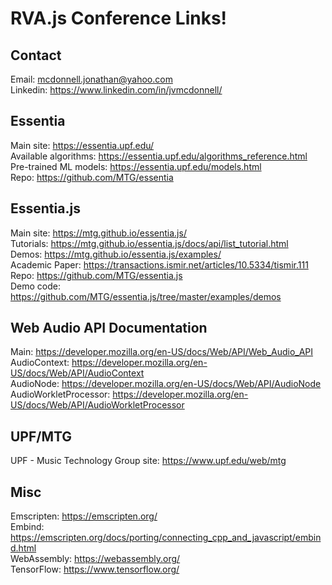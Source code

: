 # RVA.js Conference Links!

## Contact
Email: mcdonnell.jonathan@yahoo.com  
Linkedin: https://www.linkedin.com/in/jvmcdonnell/  

## Essentia
Main site: https://essentia.upf.edu/  
Available algorithms: https://essentia.upf.edu/algorithms_reference.html  
Pre-trained ML models: https://essentia.upf.edu/models.html  
Repo: https://github.com/MTG/essentia  

## Essentia.js
Main site: https://mtg.github.io/essentia.js/  
Tutorials: https://mtg.github.io/essentia.js/docs/api/list_tutorial.html  
Demos: https://mtg.github.io/essentia.js/examples/  
Academic Paper: https://transactions.ismir.net/articles/10.5334/tismir.111  
Repo: https://github.com/MTG/essentia.js  
Demo code: https://github.com/MTG/essentia.js/tree/master/examples/demos  

## Web Audio API Documentation
Main: https://developer.mozilla.org/en-US/docs/Web/API/Web_Audio_API  
AudioContext: https://developer.mozilla.org/en-US/docs/Web/API/AudioContext  
AudioNode: https://developer.mozilla.org/en-US/docs/Web/API/AudioNode  
AudioWorkletProcessor: https://developer.mozilla.org/en-US/docs/Web/API/AudioWorkletProcessor  

## UPF/MTG
UPF - Music Technology Group site: https://www.upf.edu/web/mtg  

## Misc
Emscripten: https://emscripten.org/  
Embind: https://emscripten.org/docs/porting/connecting_cpp_and_javascript/embind.html  
WebAssembly: https://webassembly.org/  
TensorFlow: https://www.tensorflow.org/  
